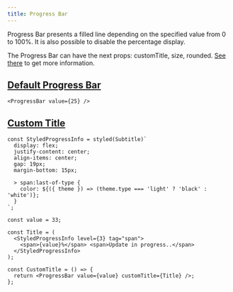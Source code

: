 ```yaml
---
title: Progress Bar
---
```


Progress Bar presents a filled line depending on the specified value from 0 to 100%. It is also possible to disable the percentage display.

The Progress Bar can have the next props: customTitle, size, rounded. [See there](/storybook/?path=/docs/core-progress-progressbar--docs) to get more information.

## [Default Progress Bar](/storybook/?path=/story/core-progress-progressbar--default)

```tsx
<ProgressBar value={25} />
```

## [Custom Title](/storybook/?path=/story/core-progress-progressbar--custom-title)

```tsx
const StyledProgressInfo = styled(Subtitle)`
  display: flex;
  justify-content: center;
  align-items: center;
  gap: 19px;
  margin-bottom: 15px;

  > span:last-of-type {
    color: ${({ theme }) => (theme.type === 'light' ? 'black' : 'white')};
  }
`;

const value = 33;

const Title = (
  <StyledProgressInfo level={3} tag="span">
    <span>{value}%</span> <span>Update in progress..</span>
  </StyledProgressInfo>
);

const CustomTitle = () => {
  return <ProgressBar value={value} customTitle={Title} />;
};
```
